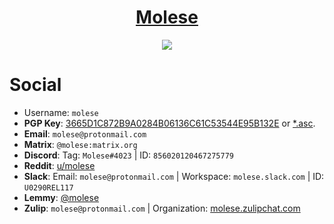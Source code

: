 <h1 align="center">
  <a href=https://github.com/m0lese>Molese</a>
</h1>

<p align="center">
  <img src="https://github.com/m0lese/m0lese/blob/prime/iceland.jpg">
</p>


# Social
* Username: `molese`
* **PGP Key**: [3665D1C872B9A0284B06136C61C53544E95B132E](https://keys.openpgp.org/search?q=molese%40protonmail.com) or [*.asc](https://raw.githubusercontent.com/m0lese/m0lese/prime/3665D1C872B9A0284B06136C61C53544E95B132E.asc).
* **Email**: `molese@protonmail.com`
* **Matrix**: `@molese:matrix.org`
* **Discord**: Tag: `Molese#4023` | ID: `856020120467275779`
* **Reddit**: [u/molese](https://www.reddit.com/user/molese)
* **Slack**: Email: `molese@protonmail.com` | Workspace: `molese.slack.com` | ID: `U0290REL117`
* **Lemmy**: [@molese](https://lemmy.ml/u/molese)
* **Zulip**: `molese@protonmail.com` | Organization: [molese.zulipchat.com](https://molese.zulipchat.com)
